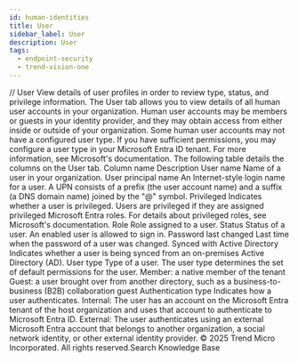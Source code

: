 ```yaml
---
id: human-identities
title: User
sidebar_label: User
description: User
tags:
  - endpoint-security
  - trend-vision-one
---
```


/*<![CDATA[*/ $('#title').html($('meta[name=map-description]').attr('content')); /*]]>*/ User View details of user profiles in order to review type, status, and privilege information. The User tab allows you to view details of all human user accounts in your organization. Human user accounts may be members or guests in your identity provider, and they may obtain access from either inside or outside of your organization. Some human user accounts may not have a configured user type. If you have sufficient permissions, you may configure a user type in your Microsoft Entra ID tenant. For more information, see Microsoft's documentation. The following table details the columns on the User tab. Column name Description User name Name of a user in your organization. User principal name An Internet-style login name for a user. A UPN consists of a prefix (the user account name) and a suffix (a DNS domain name) joined by the "@" symbol. Privileged Indicates whether a user is privileged. Users are privileged if they are assigned privileged Microsoft Entra roles. For details about privileged roles, see Microsoft's documentation. Role Role assigned to a user. Status Status of a user. An enabled user is allowed to sign in. Password last changed Last time when the password of a user was changed. Synced with Active Directory Indicates whether a user is being synced from an on-premises Active Directory (AD). User type Type of a user. The user type determines the set of default permissions for the user. Member: a native member of the tenant Guest: a user brought over from another directory, such as a business-to-business (B2B) collaboration guest Authentication type Indicates how a user authenticates. Internal: The user has an account on the Microsoft Entra tenant of the host organization and uses that account to authenticate to Microsoft Entra ID. External: The user authenticates using an external Microsoft Entra account that belongs to another organization, a social network identity, or other external identity provider. © 2025 Trend Micro Incorporated. All rights reserved.Search Knowledge Base